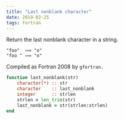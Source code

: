 ```yaml
---
title: "Last nonblank character"
date: 2019-02-25
tags: fortran
---
```


Return the last nonblank character in a string.

```
"foo"  ⟹ "o"
"foo " ⟹ "o"
```

Compiled as Fortran 2008 by `gfortran.`

```fortran
function last_nonblank(str)
    character(*) :: str
    character    :: last_nonblank
    integer      :: strlen
    strlen = len_trim(str)
    last_nonblank = str(strlen:strlen)
end
```

